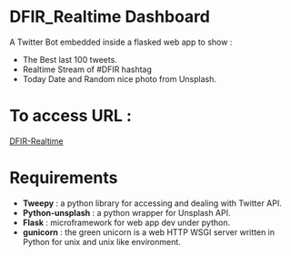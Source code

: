 # DFIR_Realtime Dashboard
A Twitter Bot embedded inside a flasked web app to show : 
 - The Best last 100 tweets.
 - Realtime Stream of #DFIR hashtag
 - Today Date and Random nice photo from Unsplash.
 
 # To access URL :
 [DFIR-Realtime](http://dfir-realtime.herokuapp.com)

# Requirements 
 - **Tweepy** : a python library for accessing and dealing with Twitter API.
 - **Python-unsplash** : a python wrapper for Unsplash API.
 - **Flask** : microframework for web app dev under python. 
 - **gunicorn** : the green unicorn is a web HTTP WSGI server written in Python for unix and unix like environment.
 
 
